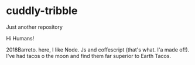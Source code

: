 # cuddly-tribble
Just another repository


Hi Humans!

2018Barreto. here, I like Node. Js and coffescript (that's what. I'a made of!).
I've had tacos o the moon and find them far superior to Earth Tacos.
